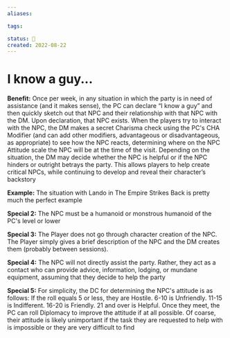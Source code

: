 ```yaml
---
aliases:

tags:

status: 🌰
created: 2022-08-22
---
```

# I know a guy...

**Benefit:** Once per week, in any situation in which the party is in need of assistance (and it makes sense), the PC can declare “I know a guy” and then quickly sketch out that NPC and their relationship with that NPC with the DM. Upon declaration, that NPC exists. When the players try to interact with the NPC, the DM makes a secret Charisma check using the PC's CHA Modifier (and can add other modifiers, advantageous or disadvantageous, as appropriate) to see how the NPC reacts, determining where on the NPC Attitude scale the NPC will be at the time of the visit. Depending on the situation, the DM may decide whether the NPC is helpful or if the NPC hinders or outright betrays the party. This allows players to help create critical NPCs, while continuing to develop and reveal their character’s backstory

**Example:** The situation with Lando in The Empire Strikes Back is pretty much the perfect example

**Special 2:** The NPC must be a humanoid or monstrous humanoid of the PC's level or lower

**Special 3:** The Player does not go through character creation of the NPC. The Player simply gives a brief description of the NPC and the DM creates them (probably between sessions).

**Special 4:** The NPC will not directly assist the party. Rather, they act as a contact who can provide advice, information, lodging, or mundane equipment, assuming that they decide to help the party

**Special 5:** For simplicity, the DC for determining the NPC's attitude is as follows: If the roll equals 5 or less, they are Hostile. 6-10 is Unfriendly. 11-15 is Indifferent. 16-20 is Friendly. 21 and over is Helpful. Once they meet, the PC can roll Diplomacy to improve the attitude if at all possible. Of coarse, their attitude is likely unimportant if the task they are requested to help with is impossible or they are very difficult to find
